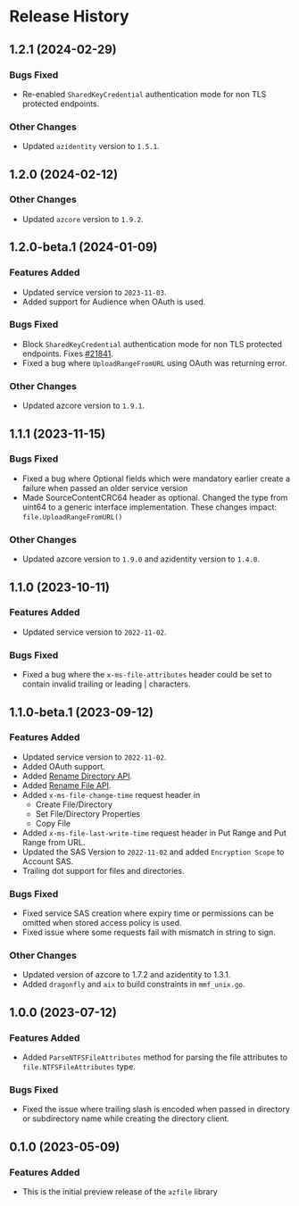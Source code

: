 # Release History

## 1.2.1 (2024-02-29)

### Bugs Fixed

* Re-enabled `SharedKeyCredential` authentication mode for non TLS protected endpoints.

### Other Changes

* Updated `azidentity` version to `1.5.1`.

## 1.2.0 (2024-02-12)

### Other Changes

* Updated `azcore` version to `1.9.2`.

## 1.2.0-beta.1 (2024-01-09)

### Features Added

* Updated service version to `2023-11-03`.
* Added support for Audience when OAuth is used.

### Bugs Fixed

* Block `SharedKeyCredential` authentication mode for non TLS protected endpoints. Fixes [#21841](https://github.com/Azure/azure-sdk-for-go/issues/21841).
* Fixed a bug where `UploadRangeFromURL` using OAuth was returning error.

### Other Changes

* Updated azcore version to `1.9.1`.

## 1.1.1 (2023-11-15)

### Bugs Fixed

* Fixed a bug where Optional fields which were mandatory earlier create a failure when passed an older service version
* Made SourceContentCRC64 header as optional. Changed the type from uint64 to a generic interface implementation. 
  These changes impact: `file.UploadRangeFromURL()`

### Other Changes

* Updated azcore version to `1.9.0` and azidentity version to `1.4.0`.

## 1.1.0 (2023-10-11)

### Features Added

* Updated service version to `2022-11-02`.

### Bugs Fixed

* Fixed a bug where the `x-ms-file-attributes` header could be set to contain invalid trailing or leading | characters.

## 1.1.0-beta.1 (2023-09-12)

### Features Added

* Updated service version to `2022-11-02`.
* Added OAuth support.
* Added [Rename Directory API](https://learn.microsoft.com/rest/api/storageservices/rename-directory).
* Added [Rename File API](https://learn.microsoft.com/rest/api/storageservices/rename-file).
* Added `x-ms-file-change-time` request header in
  * Create File/Directory
  * Set File/Directory Properties
  * Copy File
* Added `x-ms-file-last-write-time` request header in Put Range and Put Range from URL.
* Updated the SAS Version to `2022-11-02` and added `Encryption Scope` to Account SAS.
* Trailing dot support for files and directories.

### Bugs Fixed

* Fixed service SAS creation where expiry time or permissions can be omitted when stored access policy is used.
* Fixed issue where some requests fail with mismatch in string to sign.

### Other Changes

* Updated version of azcore to 1.7.2 and azidentity to 1.3.1.
* Added `dragonfly` and `aix` to build constraints in `mmf_unix.go`.

## 1.0.0 (2023-07-12)

### Features Added

* Added `ParseNTFSFileAttributes` method for parsing the file attributes to `file.NTFSFileAttributes` type.

### Bugs Fixed

* Fixed the issue where trailing slash is encoded when passed in directory or subdirectory name while creating the directory client.

## 0.1.0 (2023-05-09)

### Features Added

* This is the initial preview release of the `azfile` library
